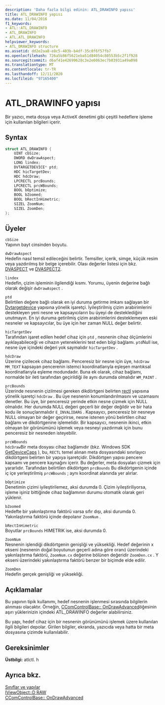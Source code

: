 ```yaml
---
description: 'Daha fazla bilgi edinin: ATL_DRAWINFO yapısı'
title: ATL_DRAWINFO yapısı
ms.date: 11/04/2016
f1_keywords:
- ATL::ATL_DRAWINFO
- ATL_DRAWINFO
- ATL.ATL_DRAWINFO
helpviewer_keywords:
- ATL_DRAWINFO structure
ms.assetid: dd2e2aa8-e8c5-403b-b4df-35c0f6f57fb7
ms.openlocfilehash: 726a5b86f5621eba51d84054c80553b5c2f1f928
ms.sourcegitcommit: d6af41e42699628c3e2e6063ec7b03931a49a098
ms.translationtype: MT
ms.contentlocale: tr-TR
ms.lasthandoff: 12/11/2020
ms.locfileid: "97165400"
---
```

# <a name="atl_drawinfo-structure"></a>ATL_DRAWINFO yapısı

Bir yazıcı, meta dosya veya ActiveX denetimi gibi çeşitli hedeflere işleme için kullanılan bilgileri içerir.

## <a name="syntax"></a>Syntax

```cpp
struct ATL_DRAWINFO {
    UINT cbSize;
    DWORD dwDrawAspect;
    LONG lindex;
    DVTARGETDEVICE* ptd;
    HDC hicTargetDev;
    HDC hdcDraw;
    LPCRECTL prcBounds;
    LPCRECTL prcWBounds;
    BOOL bOptimize;
    BOOL bZoomed;
    BOOL bRectInHimetric;
    SIZEL ZoomNum;
    SIZEL ZoomDen;
};
```

## <a name="members"></a>Üyeler

`cbSize`<br/>
Yapının bayt cinsinden boyutu.

`dwDrawAspect`<br/>
Hedefin nasıl temsil edileceğini belirtir. Temsiller, içerik, simge, küçük resim veya yazdırılmış bir belge içerebilir. Olası değerler listesi için bkz. [DVASPECT](/windows/win32/api/wtypes/ne-wtypes-dvaspect) ve [DVASPECT2](/windows/win32/api/ocidl/ne-ocidl-dvaspect2).

`lindex`<br/>
Hedefin, çizim işleminin ilgilendiği kısmı. Yorumu, üyenin değerine bağlı olarak değişir `dwDrawAspect` .

`ptd`<br/>
Belirtilen değere bağlı olarak en iyi duruma getirme imkanı sağlayan bir [Dvtargetdevice](/windows/win32/api/objidl/ns-objidl-dvtargetdevice) yapısına yönelik işaretçi. İyileştirilmiş çizim arabirimlerini destekleyen yeni nesne ve kapsayıcıların bu üyeyi de desteklediğini unutmayın. En iyi duruma getirilmiş çizim arabirimlerini desteklemeyen eski nesneler ve kapsayıcılar, bu üye için her zaman NULL değer belirtir.

`hicTargetDev`<br/>
Tarafından işaret edilen hedef cihaz için `ptd` , nesnenin cihaz ölçümlerini ayıklayabileceği ve cihazın yeteneklerini test eden bilgi bağlamı. `ptd`Null ise, nesne üye içindeki değeri yok saymalıdır `hicTargetDev` .

`hdcDraw`<br/>
Üzerine çizilecek cihaz bağlamı. Penceresiz bir nesne için üye, `hdcDraw` `MM_TEXT` kapsayan pencerenin istemci koordinatlarıyla eşleşen mantıksal koordinatlarıyla eşleme modundadır. Buna ek olarak, cihaz bağlamı, normalde bir ileti tarafından geçirildiği ile aynı durumda olmalıdır `WM_PAINT` .

`prcBounds`<br/>
Üzerinde nesnenin çizilmesi gereken dikdörtgeni belirten [rectl](/windows/win32/api/windef/ns-windef-rectl) yapısına yönelik işaretçi `hdcDraw` . Bu üye nesnenin konumlandırılmasını ve uzamasını denetler. Bu üye, bir penceresiz yerinde etkin nesne çizmek için NULL olmalıdır. Her durumda NULL değeri geçerli bir değer değildir ve bir hata kodu ile sonuçlanmalıdır `E_INVALIDARG` . Kapsayıcı, penceresiz bir nesneye NULL olmayan bir değer geçirirse, nesne istenen yönü belirtilen cihaz bağlamı ve dikdörtgenine işlemelidir. Bir kapsayıcı, nesnenin ikinci, etkin olmayan bir görünümünü işlemek veya nesneyi yazdırmak için bunu penceresiz bir nesneden isteyebilir.

`prcWBounds`<br/>
`hdcDraw`Bir meta dosyası cihaz bağlamıdır (bkz. Windows SDK [GetDeviceCaps](/windows/win32/api/wingdi/nf-wingdi-getdevicecaps) ), bu, `RECTL` temel alınan meta dosyasındaki sınırlayıcı dikdörtgeni belirten bir yapıya işaretçidir. Dikdörtgen yapısı pencere kapsamı ve pencere kaynağını içerir. Bu değerler, meta dosyaları çizmek için yararlıdır. Tarafından belirtilen dikdörtgen `prcBounds` Bu dikdörtgenin içinde iç içe yerleştirilmiş `prcWBounds` ; aynı koordinat alanında yer alırlar.

`bOptimize`<br/>
Denetimin çizimi iyileştirilemez, aksi durumda 0. Çizim iyileştiriliyorsa, işleme işiniz bittiğinde cihaz bağlamının durumu otomatik olarak geri yüklenir.

`bZoomed`<br/>
Hedefte bir yakınlaştırma faktörü varsa sıfır dışı, aksi durumda 0. Yakınlaştırma faktörü içinde depolanır `ZoomNum` .

`bRectInHimetric`<br/>
Boyutlar `prcBounds` HIMETRIK ise, aksi durumda 0.

`ZoomNum`<br/>
Nesnenin işlendiği dikdörtgenin genişliği ve yüksekliği. Hedef değerinin x ekseni (nesnenin doğal boyutunun geçerli adına göre oranı) üzerindeki yakınlaştırma faktörü, `ZoomNum.cx` değerine bölünen değeridir `ZoomDen.cx` . Y ekseni üzerindeki yakınlaştırma faktörü benzer bir biçimde elde edilir.

`ZoomDen`<br/>
Hedefin gerçek genişliği ve yüksekliği.

## <a name="remarks"></a>Açıklamalar

Bu yapının tipik kullanımı, hedef nesnenin işlenmesi sırasında bilgilerin alınması olacaktır. Örneğin, [CComControlBase:: OnDrawAdvanced](ccomcontrolbase-class.md#ondrawadvanced)öğesinin aşırı yüklerinizin içindeki ATL_DRAWINFO değerler alabilirsiniz.

Bu yapı, hedef cihaz için bir nesnenin görünümünü işlemek üzere kullanılan ilgili bilgileri depolar. Girilen bilgiler, ekranda, yazıcıda veya hatta bir meta dosyasına çizimde kullanılabilir.

## <a name="requirements"></a>Gereksinimler

**Üstbilgi:** atlctl. h

## <a name="see-also"></a>Ayrıca bkz.

[Sınıflar ve yapılar](../../atl/reference/atl-classes.md)<br/>
[IViewObject::D RAW](/windows/win32/api/oleidl/nf-oleidl-iviewobject-draw)<br/>
[CComControlBase:: OnDrawAdvanced](../../atl/reference/ccomcontrolbase-class.md#ondrawadvanced)
